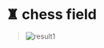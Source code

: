 # ♜ chess field


> ![result1](https://user-images.githubusercontent.com/87034655/139424371-81e7b340-8e8f-48c5-b0a4-97cab497858b.jpg)
